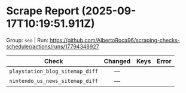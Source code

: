 # Scrape Report (2025-09-17T10:19:51.911Z)

Group: `seo`  |  Run: https://github.com/AlbertoRoca96/scraping-checks-scheduler/actions/runs/17794348927

| Check | Changed | Keys | Error |
|---|:---:|:--|:--|
| `playstation_blog_sitemap_diff` | — |  |  |
| `nintendo_us_news_sitemap_diff` | — |  |  |
